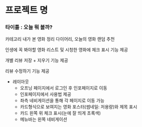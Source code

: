 

# 프로젝트 명  

### 타이틀 : 오늘 뭐 볼까?

카테고리
내가 본 영화 정리 다이어리, 오늘의 영화 랜덤 추천

인생에 꼭 봐야할 영화 리스트 및 시청한 영화에 체크 표시 기능 제공

개별 리뷰 저장 + 지우기 기능 제공

리뷰 수정하기 기능 제공

 - 레이아웃
    * 오프닝 페이지에서 로그인 후 인포페이지로 이동
    * 인포페이지에서 사용법 제공
    * 좌측 네비게이션을 통해 각 페이지로 이동 가능
    * 카드형식으로 보여지는 영화 포스터(썸네일: 저용량)와 제목 표시
    * 카드 왼쪽 위 체크 표시(눈에 잘 띄게 초록색)
    * 메뉴바는 왼쪽 네비게이션
